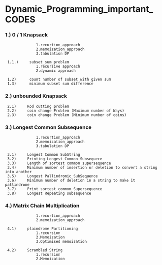 # Dynamic_Programming_important_ CODES

###  1.)     0 / 1 Knapsack
                  1.recurtion_approach
                  2.memoization_approach
                  3.tabulation DP   
                  
     1.1.)     subset_sum_problem
                  1.recursive approach
                  2.dynamic approach   
                  
     1.2)      count number of subset with given sum
     1.3)      minimum subset sum difference
     
###  2.)      unbounded Knapsack

     2.1)     Rod cutting problem
     2.2)     coin change Problem (Maximum number of Ways)
     2.3)     coin change Problem (Minimum number of coins)
     
###	 3.)      Longest Common Subsequence
                  1.recurtion_approach
                  2.memoization_approach
                  3.tabulation DP
                  
     3.1)     Longest Common SubString
     3.2)     Printing Longest Common Subsequece
     3.3)     Length of sortest common supersequence
     3.4)     Minimum number of insertion or deletion to convert a string into another
     3.5)     Longest Pallindromic SubSequence
     3.6)     Minimum number of deletion in a string to make it pallindrome
     3.7)     Print sortest common Supersequence
     3.8)     Longest Repeating subsequence
     
###  4.)      Matrix Chain Multiplication
                  1.recurtion_approach
                  2.memoization_approach
                  
     4.1)     plaindrome Partitioning
                  1.recursion
                  2.Memoization
                  3.Optimised memoization
                  
     4.2)     Scrambled String
                  1.recursion
                  2.Memoization
                  
